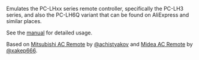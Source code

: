 Emulates the PC-LHxx series remote controller, specifically the PC-LH3 series, and also the PC-LH6Q variant that can be found on AliExpress and similar places.

See the [manual](https://github.com/dogtopus/flipperzero-hitachi-ac-remote/blob/master/USAGE.md) for detailed usage.

Based on [Mitsubishi AC Remote](https://github.com/achistyakov/flipperzero-mitsubishi-ac-remote) by [@achistyakov](https://github.com/achistyakov) and [Midea AC Remote](https://github.com/xakep666/flipperzero-midea-ac-remote) by [@xakep666](https://github.com/xakep666).
